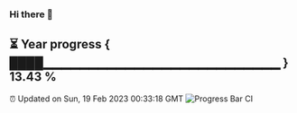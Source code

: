 ### Hi there 👋
⏳ Year progress { ████▁▁▁▁▁▁▁▁▁▁▁▁▁▁▁▁▁▁▁▁▁▁▁▁▁▁ } 13.43 %
---
⏰ Updated on Sun, 19 Feb 2023 00:33:18 GMT
![Progress Bar CI](https://github.com/Moyi321/Moyi321/workflows/Progress%20Bar%20CI/badge.svg)
